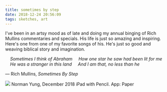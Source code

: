 ```yaml
---
title: sometimes by step
date: 2018-12-24 20:56:09
tags: sketches, art
---
```

I've been in an artsy mood as of late and doing my annual binging of Rich Mullins commentaries and specials. His life is just so amazing and inspiring. Here's one from one of my favorite songs of his. He's just so good and weaving biblical story and imagination.

&nbsp;&nbsp;&nbsp;&nbsp;_Sometimes I think of Abraham
&nbsp;&nbsp;&nbsp;&nbsp;How one star he saw had been lit for me
&nbsp;&nbsp;&nbsp;&nbsp;He was a stranger in this land
&nbsp;&nbsp;&nbsp;&nbsp;And I am that, no less than he_

&mdash; Rich Mullins, _Sometimes By Step_

![](/images/sometimesbystep85.jpg)
Norman Yung, December 2018
iPad with Pencil. App: Paper
